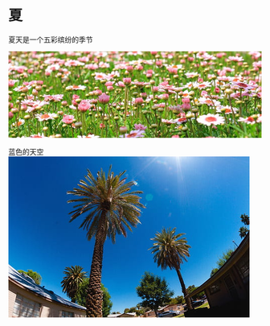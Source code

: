 

# 夏

夏天是一个五彩缤纷的季节 <br>

![Flower Meadow, Wildflowers, Meadow, Spring, Green](summer/111.jpg)

蓝色的天空 <br> 
![img](../images/united-states-phoenix-thumbnail-1589636614648.jpg)<br>